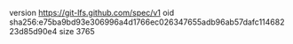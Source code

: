 version https://git-lfs.github.com/spec/v1
oid sha256:e75ba9bd93e306996a4d1766ec026347655adb96ab57dafc11468223d85d90e4
size 3765
